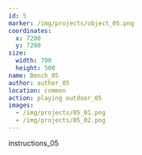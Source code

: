 ```yaml
---
id: 5
marker: /img/projects/object_05.png
coordinates:
  x: 7200
  y: 7200
size:
  width: 700
  height: 500
name: Bench_05
author: author_05
location: common
action: playing outdoor_05
images:
  - /img/projects/05_01.png
  - /img/projects/05_02.png
---
```


instructions_05
